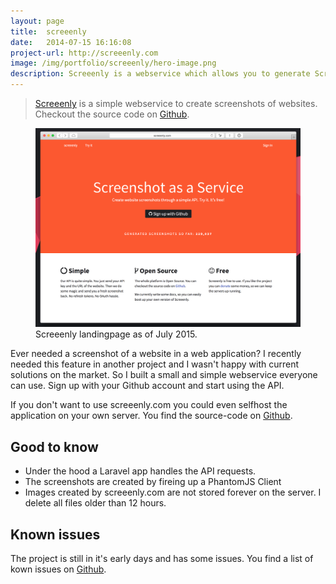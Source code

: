```yaml
---
layout: page
title:  screeenly
date:   2014-07-15 16:16:08
project-url: http://screeenly.com
image: /img/portfolio/screeenly/hero-image.png
description: Screeenly is a webservice which allows you to generate Screenshots of websites through a simple API for free.
---
```


> [Screeenly](http://screeenly.com) is a simple webservice to create screenshots of websites. Checkout the source code on [Github](https://github.com/stefanzweifel/screeenly).

<figure>
    <img src="/img/portfolio/screeenly/landingpage-v3.png" alt="Landingpage">
    <figcaption>Screeenly landingpage as of July 2015.</figcaption> 
</figure>


Ever needed a screenshot of a website in a web application? I recently needed this feature in another project and I wasn't happy with current solutions on the market. So I built a small and simple webservice everyone can use.
Sign up with your Github account and start using the API.

If you don't want to use screeenly.com you could even selfhost the application on your own server. You find the source-code on [Github](https://github.com/stefanzweifel/screeenly).

## Good to know

- Under the hood a Laravel app handles the API requests.
- The screenshots are created by fireing up a PhantomJS Client
- Images created by screeenly.com are not stored forever on the server. I delete all files older than 12 hours.

## Known issues

The project is still in it's early days and has some issues. You find a list of kown issues on [Github](https://github.com/stefanzweifel/screeenly/issues).